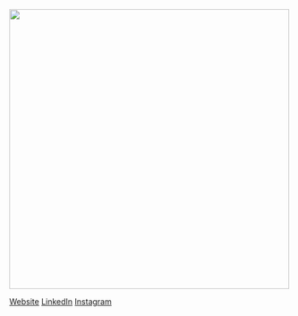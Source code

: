 <img src="http://breakerbots.com/images/robots/Tsunami.jpg" style="height: 500px">


<a href="http://liamsnow.com/">Website</a>
<a href="https://www.linkedin.com/in/liam-snow-140438169/">LinkedIn</a>
<a href="https://www.instagram.com/snow.liam/">Instagram</a>
